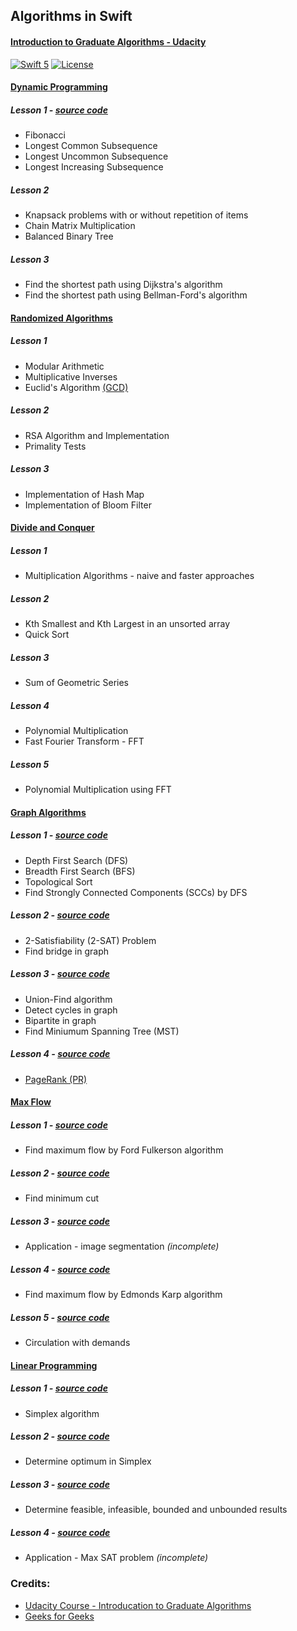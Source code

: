 ## Algorithms in Swift
#### [Introduction to Graduate Algorithms - Udacity](https://classroom.udacity.com/courses/ud401)

[![Swift 5](https://img.shields.io/badge/Swift-5.0-orange.svg?style=flat)](https://developer.apple.com/swift/)  [![License](https://img.shields.io/github/license/mashape/apistatus.svg)](https://github.com/twho/LeetCode-Swift/blob/master/LICENSE)

#### [Dynamic Programming](https://classroom.udacity.com/courses/ud401/lessons/9752571100/concepts/97999906740923)
##### Lesson 1 - [source code](AlgorithmsSwift/AlgorithmsSwift/DynamicProgramming/DP1.swift)
- Fibonacci
- Longest Common Subsequence
- Longest Uncommon Subsequence
- Longest Increasing Subsequence

##### Lesson 2 
- Knapsack problems with or without repetition of items
- Chain Matrix Multiplication
- Balanced Binary Tree

##### Lesson 3
- Find the shortest path using Dijkstra's algorithm
- Find the shortest path using Bellman-Ford's algorithm

#### [Randomized Algorithms](https://classroom.udacity.com/courses/ud401/lessons/10043970561/concepts/100419526680923)
##### Lesson 1
- Modular Arithmetic
- Multiplicative Inverses
- Euclid's Algorithm [(GCD)](https://en.wikipedia.org/wiki/Greatest_common_divisor)

##### Lesson 2
- RSA Algorithm and Implementation
- Primality Tests

##### Lesson 3
- Implementation of Hash Map
- Implementation of Bloom Filter

#### [Divide and Conquer](https://classroom.udacity.com/courses/ud401/lessons/10160749579/concepts/101586102940923)
##### Lesson 1
- Multiplication Algorithms - naive and faster approaches

##### Lesson 2
- Kth Smallest and Kth Largest in an unsorted array
- Quick Sort

##### Lesson 3
- Sum of Geometric Series

##### Lesson 4
- Polynomial Multiplication
- Fast Fourier Transform - FFT

##### Lesson 5
- Polynomial Multiplication using FFT

#### [Graph Algorithms](https://classroom.udacity.com/courses/ud401/lessons/10159691481/concepts/ccc7db7b-af71-4683-8887-042e6d395085)
##### Lesson 1 - [source code](AlgorithmsSwift/AlgorithmsSwift/Graph/GR1.swift)
- Depth First Search (DFS)
- Breadth First Search (BFS)
- Topological Sort
- Find Strongly Connected Components (SCCs) by DFS

##### Lesson 2 - [source code](AlgorithmsSwift/AlgorithmsSwift/Graph/GR2.swift)
- 2-Satisfiability (2-SAT) Problem
- Find bridge in graph

##### Lesson 3 - [source code](AlgorithmsSwift/AlgorithmsSwift/Graph/GR3.swift)
- Union-Find algorithm
- Detect cycles in graph
- Bipartite in graph
- Find Miniumum Spanning Tree (MST)

##### Lesson 4 - [source code](AlgorithmsSwift/AlgorithmsSwift/Graph/GR4.swift)
- [PageRank (PR)](https://en.wikipedia.org/wiki/PageRank)

#### [Max Flow](https://classroom.udacity.com/courses/ud401/lessons/0192c644-e156-46ab-83b8-6085cb5afbfb/concepts/a1d094d1-76cd-404f-8f6e-0192ebe642e7)
##### Lesson 1 - [source code](AlgorithmsSwift/AlgorithmsSwift/MaxFlow/MF1.swift)
- Find maximum flow by Ford Fulkerson algorithm

##### Lesson 2 - [source code](AlgorithmsSwift/AlgorithmsSwift/MaxFlow/MF2.swift)
- Find minimum cut

##### Lesson 3 - [source code](AlgorithmsSwift/AlgorithmsSwift/MaxFlow/MF3.swift)
- Application - image segmentation *(incomplete)*

##### Lesson 4 - [source code](AlgorithmsSwift/AlgorithmsSwift/MaxFlow/MF4.swift)
- Find maximum flow by Edmonds Karp algorithm

##### Lesson 5 - [source code](AlgorithmsSwift/AlgorithmsSwift/MaxFlow/MF5.swift)
- Circulation with demands

#### [Linear Programming](https://classroom.udacity.com/courses/ud401/lessons/f1e63dea-1406-470d-a6a8-a54b6b6b3724/concepts/de2811cd-0357-42a6-8ee3-44b13e3a6d19)
##### Lesson 1 - [source code](AlgorithmsSwift/AlgorithmsSwift/LinearProgramming/LP1.swift)
- Simplex algorithm

##### Lesson 2 - [source code](AlgorithmsSwift/AlgorithmsSwift/LinearProgramming/LP2.swift)
- Determine optimum in Simplex

##### Lesson 3 - [source code](AlgorithmsSwift/AlgorithmsSwift/LinearProgramming/LP3.swift)
- Determine feasible, infeasible, bounded and unbounded results

##### Lesson 4 - [source code](AlgorithmsSwift/AlgorithmsSwift/LinearProgramming/LP4.swift)
- Application - Max SAT problem *(incomplete)*

### Credits: 
- [Udacity Course - Introducation to Graduate Algorithms](https://classroom.udacity.com/courses/ud401)
- [Geeks for Geeks](https://www.geeksforgeeks.org/)
